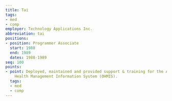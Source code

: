 ```yaml
---
title: Tai
tags:
- med
- comp
employer: Technology Applications Inc.
abbreviation: tai
positions:
- position: Programmer Associate
  start: 1988
  end: 1989
  dates: 1988-1989
seq: 100
points:
- point: Deployed, maintained and provided support & training for the Army’s Occupational
    Health Management Information System (OHMIS).
  tags:
  - med
  - comp
---
```


